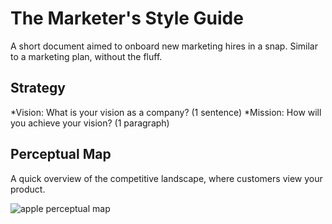 The Marketer's Style Guide
==========================

A short document aimed to onboard new marketing hires in a snap. Similar
to a marketing plan, without the fluff.

Strategy
--------

*Vision: What is your vision as a company? (1 sentence)
*Mission: How will you achieve your vision? (1 paragraph)

Perceptual Map
-------------

A quick overview of the competitive landscape, where customers view your
product.

![apple perceptual
map](http://lukethomas.com/wp-content/uploads/2013/03/Apple-Perceptual-Map.jpg)
